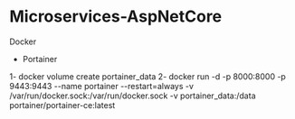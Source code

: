 # Microservices-AspNetCore

Docker 
* Portainer 

 1- docker volume create portainer_data
 2- docker run -d -p 8000:8000 -p 9443:9443 --name portainer --restart=always -v /var/run/docker.sock:/var/run/docker.sock -v portainer_data:/data portainer/portainer-ce:latest



